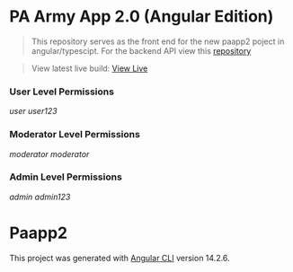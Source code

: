 # PA Army App 2.0 (Angular Edition)

> This repository serves as the front end for the new paapp2 poject in angular/typescipt.
> For the backend API view this [repository](https://github.com/tonywied17/express-paarmy-api)   

> View latest live build:
[View Live](https://paapp.tbz.wtf/home)

### User Level Permissions
*user*
*user123*

### Moderator Level Permissions
*moderator*
*moderator*

### Admin Level Permissions
*admin*
*admin123*

# Paapp2

This project was generated with [Angular CLI](https://github.com/angular/angular-cli) version 14.2.6.
